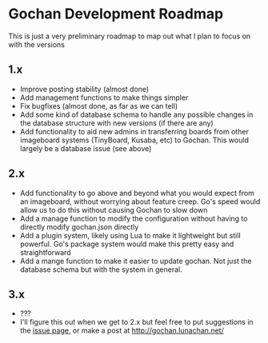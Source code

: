 # Gochan Development Roadmap

This is just a very preliminary roadmap to map out what I plan to focus on with the versions


1.x
----
* Improve posting stability (almost done)
* Add management functions to make things simpler
* Fix bugfixes (almost done, as far as we can tell)
* Add some kind of database schema to handle any possible changes in the database structure with new versions (if there are any)
* Add functionality to aid new admins in transferring boards from other imageboard systems (TinyBoard, Kusaba, etc) to Gochan. This would largely be a database issue (see above)

2.x
----
* Add functionality to go above and beyond what you would expect from an imageboard, without worrying about feature creep. Go's speed would allow us to do this without causing Gochan to slow down
* Add a manage function to modify the configuration without having to directly modify gochan.json directly
* Add a plugin system, likely using Lua to make it lightweight but still powerful. Go's package system would make this pretty easy and straightforward
* Add a mange function to make it easier to update gochan. Not just the database schema but with the system in general.

3.x
----
* ???
* I'll figure this out when we get to 2.x but feel free to put suggestions in the [issue page](https://github.com/Eggbertx/gochan/issues), or make a post at http://gochan.lunachan.net/
